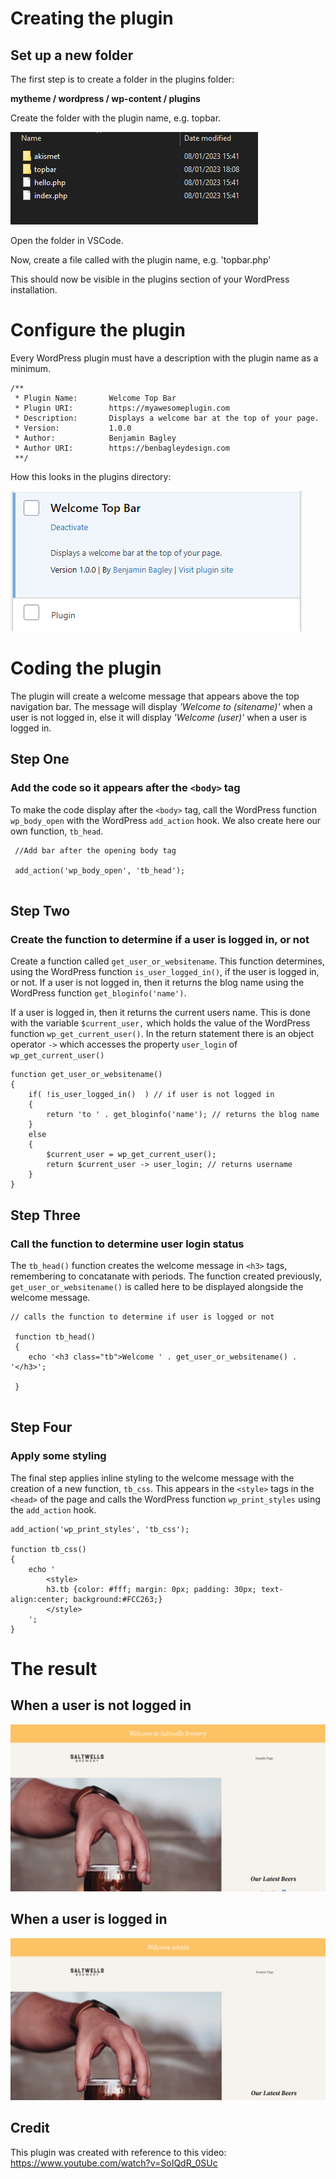 # Creating the plugin
## Set up a new folder

The first step is to create a folder in the plugins folder: 

**mytheme / wordpress / wp-content / plugins**

Create the folder with the plugin name, e.g. topbar.


![topbar.PNG](Assets/topbar.PNG)

Open the folder in VSCode. 

Now, create a file called with the plugin name, e.g. 'topbar.php'

This should now be visible in the plugins section of your WordPress installation.

# Configure the plugin


Every WordPress plugin must have a description with the plugin name as a minimum. 

```
/**
 * Plugin Name:       Welcome Top Bar
 * Plugin URI:        https://myawesomeplugin.com
 * Description:       Displays a welcome bar at the top of your page. 
 * Version:           1.0.0
 * Author:            Benjamin Bagley
 * Author URI:        https://benbagleydesign.com
 **/

```


How this looks in the plugins directory:

![pluginwp.PNG](Assets/pluginwp.PNG)

# Coding the plugin

The plugin will create a welcome message that appears above the top navigation bar. The message will display *'Welcome to (sitename)'* when a user is not logged in, else it will display *'Welcome (user)'* when a user is logged in. 

## Step One

### Add the code so it appears after the `<body>` tag

To make the code display after the `<body>` tag,  call the WordPress function  `wp_body_open` with the WordPress `add_action` hook. We also create here our own function,  `tb_head`. 

```
 //Add bar after the opening body tag

 add_action('wp_body_open', 'tb_head');
 
```

## Step Two
### Create the function to determine if a user is logged in, or not

Create a function called `get_user_or_websitename`. This function determines, using the WordPress function `is_user_logged_in()`, if the user is logged in, or not. If a user is not logged in, then it returns the blog name using the WordPress function `get_bloginfo('name')`. 

If a user is logged in, then it returns the current users name. This is done with the variable `$current_user,` which holds the value of the WordPress function `wp_get_current_user()`. In the return statement there is an object operator `->` which accesses the property `user_login` of `wp_get_current_user()`

```
function get_user_or_websitename()
{
    if( !is_user_logged_in()  ) // if user is not logged in
    {
        return 'to ' . get_bloginfo('name'); // returns the blog name
    }
    else 
    {
        $current_user = wp_get_current_user();
        return $current_user -> user_login; // returns username
    }
}

```

## Step Three 
### Call the function to determine user login status 

The `tb_head()` function creates the welcome message in `<h3>` tags, remembering to concatanate with periods. The function created previously, `get_user_or_websitename()` is called here to be displayed alongside the welcome message. 

```
// calls the function to determine if user is logged or not

 function tb_head()
 {
    echo '<h3 class="tb">Welcome ' . get_user_or_websitename() . '</h3>'; 

 }


```

## Step Four 
### Apply some styling 

The final step applies inline styling to the welcome message with the creation of a new function, `tb_css`. This appears in the `<style>` tags in the `<head>` of the page and calls the WordPress function `wp_print_styles` using the `add_action` hook. 

```
add_action('wp_print_styles', 'tb_css');

function tb_css()
{
    echo '
        <style>
        h3.tb {color: #fff; margin: 0px; padding: 30px; text-align:center; background:#FCC263;}
        </style>
    ';
}

```

# The result 
## When a user is not logged in

![not-logged-in.png](Assets/not-logged-in.png)


## When a user is logged in


![logged-in.png](Assets/logged-in.png)



## Credit

This plugin was created with reference to this video: https://www.youtube.com/watch?v=SoIQdR_0SUc


